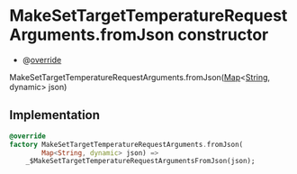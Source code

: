 


# MakeSetTargetTemperatureRequestArguments.fromJson constructor






- @[override](https://api.flutter.dev/flutter/dart-core/override-constant.html)

MakeSetTargetTemperatureRequestArguments.fromJson([Map](https://api.flutter.dev/flutter/dart-core/Map-class.html)&lt;[String](https://api.flutter.dev/flutter/dart-core/String-class.html), dynamic> json)





## Implementation

```dart
@override
factory MakeSetTargetTemperatureRequestArguments.fromJson(
        Map<String, dynamic> json) =>
    _$MakeSetTargetTemperatureRequestArgumentsFromJson(json);
```







